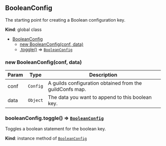 <a name="BooleanConfig"></a>

## BooleanConfig
The starting point for creating a Boolean configuration key.

**Kind**: global class

* [BooleanConfig](#BooleanConfig)
    * [new BooleanConfig(conf, data)](#new_BooleanConfig_new)
    * [.toggle()](#BooleanConfig+toggle) ⇒ <code>[BooleanConfig](#BooleanConfig)</code>

<a name="new_BooleanConfig_new"></a>

### new BooleanConfig(conf, data)

| Param | Type | Description |
| --- | --- | --- |
| conf | <code>Config</code> | A guilds configuration obtained from the guildConfs map. |
| data | <code>Object</code> | The data you want to append to this boolean key. |

<a name="BooleanConfig+toggle"></a>

### booleanConfig.toggle() ⇒ <code>[BooleanConfig](#BooleanConfig)</code>
Toggles a boolean statement for the boolean key.

**Kind**: instance method of <code>[BooleanConfig](#BooleanConfig)</code>